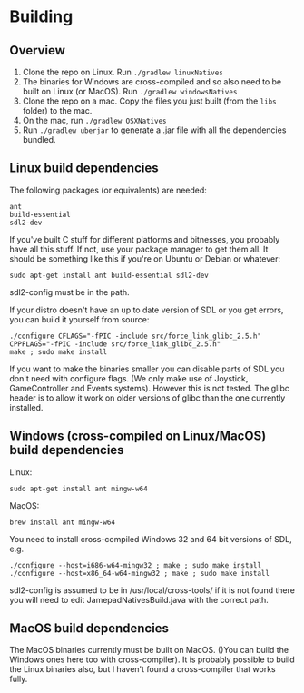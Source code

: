 # Building

## Overview

1.  Clone the repo on Linux.  Run `./gradlew linuxNatives`
2.  The binaries for Windows are cross-compiled and so also need to be built on Linux (or MacOS).  Run `./gradlew windowsNatives`
3.  Clone the repo on a mac. Copy the files you just built (from the `libs` folder) to the mac.
4.  On the mac, run `./gradlew OSXNatives`
5.  Run `./gradlew uberjar` to generate a .jar file with all the dependencies bundled.

##  Linux build dependencies

The following packages (or equivalents) are needed:

```
ant
build-essential
sdl2-dev
```

If you've built C stuff for different platforms and bitnesses, you probably have all this stuff. If not, use your package manager to get them all. It should be something like this if you're on Ubuntu or Debian or whatever: 

```
sudo apt-get install ant build-essential sdl2-dev
```

sdl2-config must be in the path.

If your distro doesn't have an up to date version of SDL or you get errors, you can build it yourself from source:

```
./configure CFLAGS="-fPIC -include src/force_link_glibc_2.5.h" CPPFLAGS="-fPIC -include src/force_link_glibc_2.5.h" 
make ; sudo make install
```

If you want to make the binaries smaller you can disable parts of SDL you don't need with configure flags.  (We only make use of Joystick, GameController and Events systems).  However this is not tested.  The glibc header is to allow it work on older versions of glibc than the one currently installed.

## Windows (cross-compiled on Linux/MacOS) build dependencies

Linux:
```
sudo apt-get install ant mingw-w64
```
MacOS:
```
brew install ant mingw-w64  
```

You  need to install cross-compiled Windows 32 and 64 bit versions of SDL, e.g.

```
./configure --host=i686-w64-mingw32 ; make ; sudo make install
./configure --host=x86_64-w64-mingw32 ; make ; sudo make install
```

sdl2-config is assumed to be in /usr/local/cross-tools/ if it is not found there you will need to edit JamepadNativesBuild.java with the correct path.

## MacOS build dependencies
The MacOS binaries currently must be built on MacOS. ()You can build the Windows ones here too with cross-compiler).  It is probably possible to build the Linux binaries also, but I haven't found a cross-compiler that works fully.